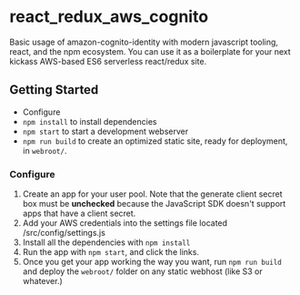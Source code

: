 # react_redux_aws_cognito

Basic usage of amazon-cognito-identity with modern javascript tooling, react, and the npm ecosystem.
You can use it as a boilerplate for your next kickass AWS-based ES6 serverless react/redux site.

## Getting Started

* Configure
* `npm install` to install dependencies
* `npm start` to start a development webserver
* `npm run build` to create an optimized static site, ready for deployment, in `webroot/`.

### Configure

1. Create an app for your user pool. Note that the generate client secret box must be **unchecked** because the JavaScript SDK doesn't support apps that have a client secret.
2. Add your AWS credentials into the settings file located /src/config/settings.js
3. Install all the dependencies with `npm install`
4. Run the app with `npm start`, and click the links.
5. Once you get your app working the way you want, run `npm run build` and deploy the `webroot/` folder on any static webhost (like S3 or whatever.)
